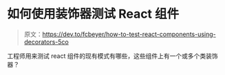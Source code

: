 # 如何使用装饰器测试 React 组件

> 原文：<https://dev.to/fcbeyer/how-to-test-react-components-using-decorators-5co>

工程师用来测试 react 组件的现有模式有哪些，这些组件上有一个或多个类装饰器？